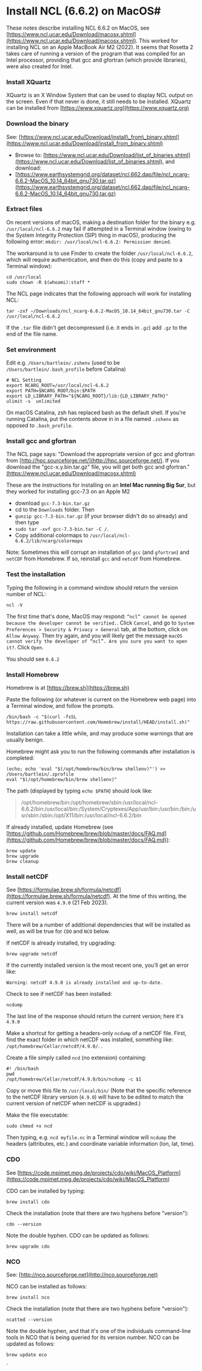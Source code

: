 # Install NCL (6.6.2) on MacOS#

These notes describe installing NCL 6.6.2 on MacOS, see [https://www.ncl.ucar.edu/Download/macosx.shtml](https://www.ncl.ucar.edu/Download/macosx.shtml). This worked for installing NCL on an Apple MacBook Air M2 (2022).  It seems that Rosetta 2 takes care of running a version of the program that was compiled for an Intel processor, providing that gcc and gfortran (which provide libraries), were also created for Intel. 

### Install XQuartz

XQuartz is an X Window System that can be used to display NCL output on the screen.  Even if that never is done, it still needs to be installed.  XQuartz can be installed from [https://www.xquartz.org](https://www.xquartz.org)

### Download the binary 

See: [https://www.ncl.ucar.edu/Download/install\_from\_binary.shtml](https://www.ncl.ucar.edu/Download/install_from_binary.shtml)

- Browse to:  [https://www.ncl.ucar.edu/Download/list_of_binaries.shtml](https://www.ncl.ucar.edu/Download/list_of_binaries.shtml), and download:
- [https://www.earthsystemgrid.org/dataset/ncl.662.dap/file/ncl_ncarg-6.6.2-MacOS_10.14_64bit_gnu730.tar.gz](https://www.earthsystemgrid.org/dataset/ncl.662.dap/file/ncl_ncarg-6.6.2-MacOS_10.14_64bit_gnu730.tar.gz) 

### Extract files

On recent versions of macOS, making a destination folder for the binary e.g. `/usr/local/ncl-6.6.2` may fail if attempted in a Terminal window (owing to the System Integrity Protection (SIP) thing in macOS), producing the following error:  `mkdir: /usr/local/ncl-6.6.2: Permission denied`.

The workaround is to use Finder to create the folder `/usr/local/ncl-6.6.2`, which will require authentication, and then do this (copy and paste to a Terminal window):

	cd /usr/local
	sudo chown -R $(whoami):staff *

The NCL page indicates that the following approach will work for installing NCL:

    tar -zxf ~/Downloads/ncl_ncarg-6.6.2-MacOS_10.14_64bit_gnu730.tar -C /usr/local/ncl-6.6.2
    
If the `.tar` file didn't get decompressed (i.e. it ends in `.gz`) add `.gz` to the end of the file name.
    
### Set environment

Edit e.g. `/Users/bartlein/.zshenv` (used to be `/Users/bartlein/.bash_profile` before Catalina)

	# NCL Setting  
	export NCARG_ROOT=/usr/local/ncl-6.6.2  
	export PATH=$NCARG_ROOT/bin:$PATH  
	export LD_LIBRARY_PATH="${NCARG_ROOT}/lib:{LD_LIBRARY_PATH}"  
	ulimit -s  unlimited

On macOS Catalina, zsh has replaced bash as the default shell.  If you're running Catalina, put the contents above in in a file named `.zshenv` as opposed to `.bash_profile`.


### Install gcc and gfortran

The NCL page says:  "Download the appropriate version of gcc and gfortran from [http://hpc.sourceforge.net/](http://hpc.sourceforge.net/). If you download the "gcc-x.y.bin.tar.gz" file, you will get both gcc and gfortran."  
[(https://www.ncl.ucar.edu/Download/macosx.shtml)](https://www.ncl.ucar.edu/Download/macosx.shtml)

These are the instructions for installing on an **Intel Mac running Big Sur**, but they worked for installing gcc-7.3 on an Apple M2

- download `gcc-7.3-bin.tar.gz`
- cd to the `Downloads` folder. Then 
- `gunzip gcc-7.3-bin.tar.gz` (if your browser didn't do so already) and then type 
- `sudo tar -xvf gcc-7.3-bin.tar -C /`.
- Copy additional colormaps to `/usr/local/ncl-6.6.2/lib/ncarg/colormaps`

Note:  Sometimes this will corrupt an installation of `gcc` (and `gfortran`) and `netCDF` from Homebrew.  If so, reinstall `gcc` and `netcdf` from Homebrew.

### Test the installation

Typing the following in a command window should return the version number of NCL:

	ncl -V
	
The first time that's done, MacOS may respond: `“ncl” cannot be opened because the developer cannot be verified.`. Click `Cancel`, and go to `System Preferences > Security & Privacy > General` tab, at the bottom, click on `Allow Anyway`.  Then try again, and you will likely get the message `macOS cannot verify the developer of “ncl”. Are you sure you want to open it?`. Click `Open`.

You should see `6.6.2`

### Install Homebrew ###
 
Homebrew is at [https://brew.sh](https://brew.sh)

Paste the following (or whatever is current on the Homebrew web page) into a Terminal window, and follow the prompts.
	
	/bin/bash -c "$(curl -fsSL https://raw.githubusercontent.com/Homebrew/install/HEAD/install.sh)"
	
Installation can take a little while, and may produce some warnings that are usually benign.

Homebrew might ask you to run the following commands after installation is completed:

	(echo; echo 'eval "$(/opt/homebrew/bin/brew shellenv)"') >> /Users/bartlein/.zprofile
    eval "$(/opt/homebrew/bin/brew shellenv)"

The path (displayed by typing `echo $PATH`) should look like: 

>/opt/homebrew/bin:/opt/homebrew/sbin:/usr/local/ncl-6.6.2/bin:/usr/local/bin:/System/Cryptexes/App/usr/bin:/usr/bin:/bin:/usr/sbin:/sbin:/opt/X11/bin:/usr/local/ncl-6.6.2/bin

If already installed, update Homebrew  (see [https://github.com/Homebrew/brew/blob/master/docs/FAQ.md](https://github.com/Homebrew/brew/blob/master/docs/FAQ.md)): 

	brew update
	brew upgrade
	brew cleanup
	
### Install netCDF ###

See [https://formulae.brew.sh/formula/netcdf](https://formulae.brew.sh/formula/netcdf).  At the time of this writing, the current version was `4.9.0` (21 Feb 2023).

	brew install netcdf
 
There will be a number of additional dependencies that will be installed as well, as will be true for `CDO` and `NCO` below. 

If netCDF is already installed, try upgrading:

	brew upgrade netcdf

If the currently installed version is the most recent one, you’ll get an error like:

	Warning: netcdf 4.9.0 is already installed and up-to-date.
	
Check to see if netCDF has been installed:

	ncdump

The last line of the response should return the current version; here it's `4.9.0`

Make a shortcut for getting a headers-only `ncdump` of a netCDF file.  First, find the exact folder in which netCDF was installed, something like: `/opt/homebrew/Cellar/netcdf/4.9.0/`. .

Create a file simply called `ncd` (no extension) containing:

	#! /bin/bash
	pwd
	/opt/homebrew/Cellar/netcdf/4.9.0/bin/ncdump -c $1

Copy or move this file to `/usr/local/bin/`  (Note that the specific reference to the netCDF library version (`4.9.0`) will have to be edited to match the current version of netCDF when netCDF is upgraded.)

Make the file executable: 

	sudo chmod +x ncd
	
Then typing, e.g. `ncd myfile.nc` in a Terminal window will `ncdump` the headers (attributes, etc.) and coordinate variable information (lon, lat, time).

### CDO ###

See [https://code.mpimet.mpg.de/projects/cdo/wiki/MacOS_Platform](https://code.mpimet.mpg.de/projects/cdo/wiki/MacOS_Platform)

CDO can be installed by typing:
	
	brew install cdo

Check the installation (note that there are two hyphens before "version"):

	cdo --version
	
Note the double hyphen.  CDO can be updated as follows:

	brew upgrade cdo

### NCO ###

See:  [http://nco.sourceforge.net](http://nco.sourceforge.net)

NCO can be installed as follows:

	brew install nco

Check the installation (note that there are two hyphens before "version"):

	ncatted --version 

Note the double hyphen, and that it's one of the individuals command-line tools in NCO that is being queried for its version number.  NCO can be updated as follows:

	brew update eco


    


`
